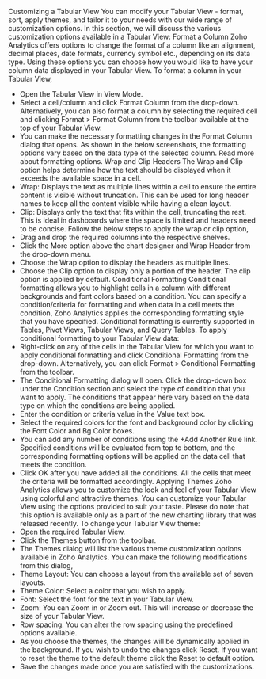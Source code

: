 Customizing a Tabular View
You can modify your Tabular View - format, sort, apply themes, and tailor it to your needs with our wide range of customization options.
In this section, we will discuss the various customization options available in a Tabular View:
Format a Column
Zoho Analytics offers options to change the format of a column like an alignment, decimal places, date formats, currency symbol etc., depending on its data type. Using these options you can choose how you would like to have your column data displayed in your Tabular View.
To format a column in your Tabular View,
- Open the Tabular View in View Mode.
- Select a cell/column and click Format Column from the drop-down. Alternatively, you can also format a column by selecting the required cell and clicking Format > Format Column from the toolbar available at the top of your Tabular View.
- You can make the necessary formatting changes in the Format Column dialog that opens. As shown in the below screenshots, the formatting options vary based on the data type of the selected column.
Read more about formatting options.
Wrap and Clip Headers
The Wrap and Clip option helps determine how the text should be displayed when it exceeds the available space in a cell.
- Wrap: Displays the text as multiple lines within a cell to ensure the entire content is visible without truncation. This can be used for long header names to keep all the content visible while having a clean layout.
- Clip: Displays only the text that fits within the cell, truncating the rest. This is ideal in dashboards where the space is limited and headers need to be concise.
Follow the below steps to apply the wrap or clip option,
- Drag and drop the required columns into the respective shelves.
- Click the More option above the chart designer and Wrap Header from the drop-down menu.
- Choose the Wrap option to display the headers as multiple lines.
- Choose the Clip option to display only a portion of the header. The clip option is applied by default.
Conditional Formatting
Conditional formatting allows you to highlight cells in a column with different backgrounds and font colors based on a condition. You can specify a condition/criteria for formatting and when data in a cell meets the condition, Zoho Analytics applies the corresponding formatting style that you have specified.
Conditional formatting is currently supported in Tables, Pivot Views, Tabular Views, and Query Tables.
To apply conditional formatting to your Tabular View data:
- Right-click on any of the cells in the Tabular View for which you want to apply conditional formatting and click Conditional Formatting from the drop-down. Alternatively, you can click Format > Conditional Formatting from the toolbar.
- The Conditional Formatting dialog will open. Click the drop-down box under the Condition section and select the type of condition that you want to apply. The conditions that appear here vary based on the data type on which the conditions are being applied.
- Enter the condition or criteria value in the Value text box.
- Select the required colors for the font and background color by clicking the Font Color and Bg Color boxes.
- You can add any number of conditions using the +Add Another Rule link. Specified conditions will be evaluated from top to bottom, and the corresponding formatting options will be applied on the data cell that meets the condition.
- Click OK after you have added all the conditions.
All the cells that meet the criteria will be formatted accordingly.
Applying Themes
Zoho Analytics allows you to customize the look and feel of your Tabular View using colorful and attractive themes. You can customize your Tabular View using the options provided to suit your taste. Please do note that this option is available only as a part of the new charting library that was released recently.
To change your Tabular View theme:
- Open the required Tabular View.
- Click the Themes button from the toolbar.
- The Themes dialog will list the various theme customization options available in Zoho Analytics. You can make the following modifications from this dialog,
- Theme Layout: You can choose a layout from the available set of seven layouts.
- Theme Color: Select a color that you wish to apply.
- Font: Select the font for the text in your Tabular View.
- Zoom: You can Zoom in or Zoom out. This will increase or decrease the size of your Tabular View.
- Row spacing: You can alter the row spacing using the predefined options available.
- As you choose the themes, the changes will be dynamically applied in the background. If you wish to undo the changes click Reset. If you want to reset the theme to the default theme click the Reset to default option.
- Save the changes made once you are satisfied with the customizations.
